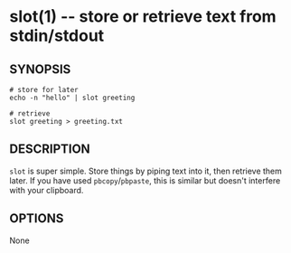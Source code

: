 slot(1) -- store or retrieve text from stdin/stdout
========

SYNOPSIS
-----

    # store for later
    echo -n "hello" | slot greeting

    # retrieve
    slot greeting > greeting.txt

DESCRIPTION
-----
`slot` is super simple. Store things by piping text into it, then retrieve them later. If you have used `pbcopy`/`pbpaste`, this is similar but doesn't interfere with your clipboard.

OPTIONS
-------

None

